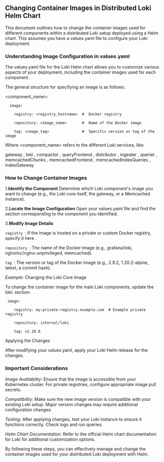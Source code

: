 ## Changing Container Images in Distributed Loki Helm Chart
This document outlines how to change the container images used for different components within a distributed Loki setup deployed using a Helm chart. This assumes you have a values.yaml file to configure your Loki deployment.

### Understanding Image Configuration in values.yaml
The values.yaml file for the Loki Helm chart allows you to customize various aspects of your deployment, including the container images used for each component.

The general structure for specifying an image is as follows:

<component_name>:
```
  image:
  
    registry: <registry_hostname>  #  Docker registry
    
    repository: <image_name>       #  Name of the Docker image
    
    tag: <image_tag>               #  Specific version or tag of the image
```

Where <component_name> refers to the different Loki services, like:

gateway , loki , compactor , queryFrontend , distributor , ingester , querier , memcachedChunks , memcachedFrontend , memcachedIndexQueries , indexGateway

### How to Change Container Images
1.**Identify the Component**
Determine which Loki component's image you want to change (e.g., the Loki core itself, the gateway, or a Memcached instance).

2.**Locate the Image Configuration**
Open your values.yaml file and find the section corresponding to the component you identified.


3.**Modify Image Details**

`registry `: If the image is hosted on a private or custom Docker registry, specify it here .

`repository `: The name of the Docker image (e.g., grafana/loki, nginxinc/nginx-unprivileged, memcached).

`tag `: The version or tag of the Docker image (e.g., 2.9.2, 1.20.2-alpine, latest, a commit hash).


*Example*: Changing the Loki Core Image

To change the container image for the main Loki components, update the loki: section:
```
 image:   
    
    registry: my-private-registry.example.com  # Example private registry
    
    repository: internal/loki
    
    tag: v2.10.0
```
Applying the Changes

After modifying your values.yaml, apply your  Loki Helm release for the changes.


### Important Considerations
*Image Availability*: Ensure that the image is accessible from your Kubernetes cluster. For private registries, configure appropriate image pull secrets.

*Compatibility*: Make sure the new image version is compatible with your existing Loki setup. Major version changes may require additional configuration changes.

*Testing*: After applying changes, test your Loki instance to ensure it functions correctly. Check logs and run queries.

*Helm Chart Documentation*: Refer to the official Helm chart documentation for Loki for additional customization options.

By following these steps, you can effectively manage and change the container images used for your distributed Loki deployment with Helm.

